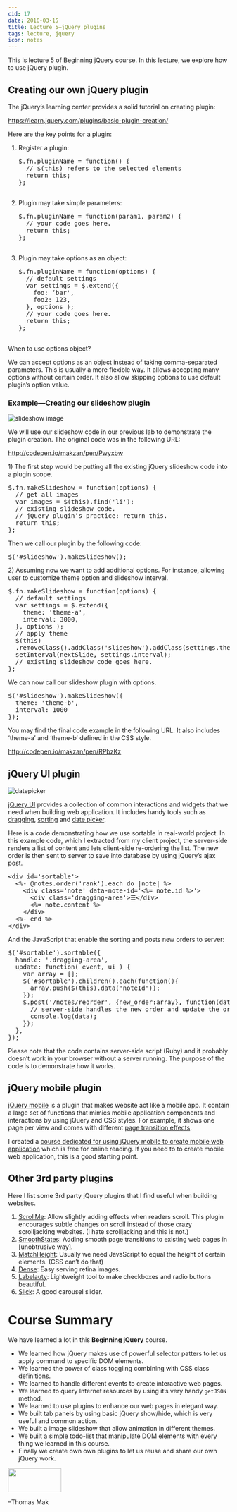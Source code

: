 ```yaml
---
cid: 17
date: 2016-03-15
title: Lecture 5—jQuery plugins
tags: lecture, jquery
icon: notes
---
```



<p>This is lecture 5 of Beginning jQuery course. In this lecture, we explore how to use jQuery plugin.
</p>

## Creating our own jQuery plugin

<p>The jQuery’s learning center provides a solid tutorial on creating plugin:
</p>
<p><a href="https://learn.jquery.com/plugins/basic-plugin-creation/">https://learn.jquery.com/plugins/basic-plugin-creation/</a>
</p>
<p>Here are the key points for a plugin:
</p>
<ol>
	<li>Register a plugin:
	<pre>$.fn.pluginName = function() {
  // $(this) refers to the selected elements
  return this;
};
	</pre></li>
	<li>Plugin may take simple parameters:
	<pre>$.fn.pluginName = function(param1, param2) {
  // your code goes here.
  return this;
};
	</pre></li>
	<li>Plugin may take options as an object:
	<pre>$.fn.pluginName = function(options) {
  // default settings
  var settings = $.extend({
    foo: ‘bar',
    foo2: 123,
  }, options );
  // your code goes here.
  return this;
};
	</pre></li>
</ol>
<p>When to use options object?
</p>
<p>We can accept options as an object instead of taking comma-separated parameters. This is usually a more flexible way. It allows accepting many options without certain order. It also allow skipping options to use default plugin’s option value.
</p>

### Example—Creating our slideshow plugin

<p><img src="https://dl.dropboxusercontent.com/u/3079250/Public%20for%20Beginning%20jQuery/slideshow.png" alt="slideshow image">
</p>
<p>We will use our slideshow code in our previous lab to demonstrate the plugin creation. The original code was in the following URL:
</p>
<p><a href="http://codepen.io/makzan/pen/Pwyxbw">http://codepen.io/makzan/pen/Pwyxbw</a>
</p>
<p>1) The first step would be putting all the existing jQuery slideshow code into a plugin scope.
</p>
<pre>$.fn.makeSlideshow = function(options) {
  // get all images
  var images = $(this).find('li');
  // existing slideshow code.
  // jQuery plugin’s practice: return this.
  return this;
};
</pre>
<p>Then we call our plugin by the following code:
</p>
<pre>$('#slideshow').makeSlideshow();
</pre>
<p>2) Assuming now we want to add additional options. For instance, allowing user to customize theme option and slideshow interval.
</p>
<pre>$.fn.makeSlideshow = function(options) {
  // default settings
  var settings = $.extend({
    theme: 'theme-a',
    interval: 3000,
  }, options );
  // apply theme
  $(this)
  .removeClass().addClass('slideshow').addClass(settings.theme);
  setInterval(nextSlide, settings.interval);
  // existing slideshow code goes here.
};
</pre>
<p>We can now call our slideshow plugin with options.
</p>
<pre>$('#slideshow').makeSlideshow({
  theme: 'theme-b',
  interval: 1000
});
</pre>
<p>You may find the final code example in the following URL. It also includes ‘theme-a’ and ‘theme-b’ defined in the CSS style.
</p>
<p><a href="http://codepen.io/makzan/pen/RPbzKz">http://codepen.io/makzan/pen/RPbzKz</a>
</p>

## jQuery UI plugin

<p><img src="https://dl.dropboxusercontent.com/u/3079250/Public%20for%20Beginning%20jQuery/datepicker.png" alt="datepicker">
</p>
<p><a href="http://jqueryui.com/">jQuery UI</a> provides a collection of common interactions and widgets that we need when building web application. It includes handy tools such as <a href="http://jqueryui.com/draggable/">dragging</a>, <a href="http://jqueryui.com/sortable/">sorting</a> and <a href="http://jqueryui.com/datepicker/">date picker</a>.
</p>
<p>Here is a code demonstrating how we use sortable in real-world project. In this example code, which I extracted from my client project, the server-side renders a list of content and lets client-side re-ordering the list. The new order is then sent to server to save into database by using jQuery’s ajax post.
</p>
<pre>&lt;div id='sortable'&gt;
  &lt;%- @notes.order('rank').each do |note| %&gt;
    &lt;div class='note' data-note-id='&lt;%= note.id %&gt;'&gt;
      &lt;div class='dragging-area'&gt;☰&lt;/div&gt;
      &lt;%= note.content %&gt;
    &lt;/div&gt;
  &lt;%- end %&gt;
&lt;/div&gt;
</pre>
<p>And the JavaScript that enable the sorting and posts new orders to server:
</p>
<pre>$('#sortable').sortable({
  handle: '.dragging-area',
  update: function( event, ui ) {
    var array = [];
    $('#sortable').children().each(function(){
      array.push($(this).data('noteId'));
    });
    $.post('/notes/reorder', {new_order:array}, function(data){
      // server-side handles the new order and update the order rank in database.
      console.log(data);
    });
  },
});
</pre>
<p>Please note that the code contains server-side script (Ruby) and it probably doesn’t work in your browser without a server running. The purpose of the code is to demonstrate how it works.
</p>

## jQuery mobile plugin

<p><a href="http://jquerymobile.com/">jQuery mobile</a> is a plugin that makes website act like a mobile app. It contain a large set of functions that mimics mobile application components and interactions by using jQuery and CSS styles. For example, it shows one page per view and comes with different <a href="http://makzan.net/mobile-web-app-dev-with-phonegap/transition/">page transition effects</a>.
</p>
<p>I created a <a href="http://makzan.net/mobile-web-app-dev-with-phonegap/">course dedicated for using jQuery mobile to create mobile web application</a> which is free for online reading. If you need to to create mobile web application, this is a good starting point.
</p>

## Other 3rd party plugins

<p>Here I list some 3rd party jQuery plugins that I find useful when building websites.
</p>
<ol>
	<li><a href="http://scrollme.nckprsn.com/">ScrollMe</a>: Allow slightly adding effects when readers scroll. This plugin encourages subtle changes on scroll instead of those crazy scrolljacking websites. (I hate scrolljacking and this is not.)</li>
	<li><a href="http://miguel-perez.github.io/smoothState.js/">SmoothStates</a>: Adding smooth page transitions to existing web pages in [unobtrusive way].</li>
	<li><a href="http://brm.io/jquery-match-height/">MatchHeight</a>: Usually we need JavaScript to equal the height of certain elements. (CSS can’t do that)</li>
	<li><a href="http://dense.rah.pw/">Dense</a>: Easy serving retina images.</li>
	<li><a href="http://fntneves.github.io/jquery-labelauty/">Labelauty</a>: Lightweight tool to make checkboxes and radio buttons beautiful. </li>
	<li><a href="http://kenwheeler.github.io/slick/">Slick</a>: A good carousel slider.</li>
</ol>
<h1>Course Summary</h1>
<p>We have learned a lot in this <strong>Beginning jQuery</strong> course.
</p>
<ul>
	<li>We learned how jQuery makes use of powerful selector patters to let us apply command to specific DOM elements. </li>
	<li>We learned the power of class toggling combining with CSS class definitions.</li>
	<li>We learned to handle different events to create interactive web pages.</li>
	<li>We learned to query Internet resources by using it’s very handy <code>getJSON</code> method.</li>
	<li>We learned to use plugins to enhance our web pages in elegant way.</li>
	<li>We built tab panels by using basic jQuery show/hide, which is very useful and common action.</li>
	<li>We built a image slideshow that allow animation in different themes.</li>
	<li>We built a simple todo-list that manipulate DOM elements with every thing we learned in this course.</li>
	<li>Finally we create own own plugins to let us reuse and share our own jQuery work.</li>
</ul>
<p><img src="http://mak.la/signature" width="121" height="54" style="width: 121px; height: 54px;">
</p>
<p>–Thomas Mak
</p>
